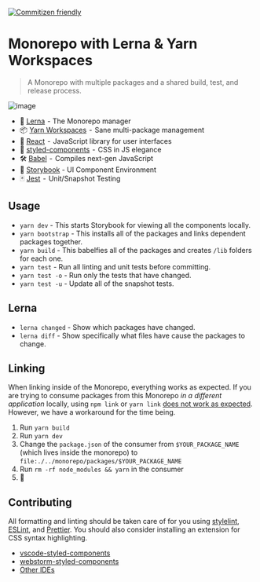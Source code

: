 [![Commitizen friendly](https://img.shields.io/badge/commitizen-friendly-brightgreen.svg)](http://commitizen.github.io/cz-cli/)
# Monorepo with Lerna & Yarn Workspaces

> A Monorepo with multiple packages and a shared build, test, and release process.

![image](https://user-images.githubusercontent.com/9113740/62553219-8e7ede00-b834-11e9-8abc-bbd7bf51e46b.png)

-   🐉 [Lerna](https://lernajs.io/)  - The Monorepo manager
-   📦 [Yarn Workspaces](https://yarnpkg.com/lang/en/docs/workspaces/)  -  Sane multi-package management
-   🚀 [React](https://reactjs.org/)  -  JavaScript library for user interfaces
-   💅 [styled-components](https://www.styled-components.com/)  -  CSS in JS elegance
-   🛠 [Babel](https://babeljs.io/)  -  Compiles next-gen JavaScript
-   📖 [Storybook](https://storybook.js.org/) - UI Component Environment
-   🃏 [Jest](https://jestjs.io/)  -  Unit/Snapshot Testing

## Usage

-   `yarn dev` - This starts Storybook for viewing all the components locally.
-   `yarn bootstrap` - This installs all of the packages and links dependent packages together.
-   `yarn build` - This babelfies all of the packages and creates `/lib` folders for each one.
-   `yarn test` - Run all linting and unit tests before committing.
-   `yarn test -o` - Run only the tests that have changed.
-   `yarn test -u` - Update all of the snapshot tests.

## Lerna

-   `lerna changed` - Show which packages have changed.
-   `lerna diff` - Show specifically what files have cause the packages to change.

## Linking

When linking inside of the Monorepo, everything works as expected. If you are trying to consume packages from this Monorepo _in a different application_ locally, using `npm link` or `yarn link` [does not work as expected](https://github.com/yarnpkg/yarn/issues/5538). However, we have a workaround for the time being.

1. Run `yarn build`
1. Run `yarn dev`
1. Change the `package.json` of the consumer from `$YOUR_PACKAGE_NAME` (which lives inside the monorepo) to `file:./../monorepo/packages/$YOUR_PACKAGE_NAME`
1. Run `rm -rf node_modules && yarn` in the consumer
1. 🎉

## Contributing

All formatting and linting should be taken care of for you using [stylelint](https://github.com/stylelint/stylelint), [ESLint](https://eslint.org/), and [Prettier](https://prettier.io/). You should also consider installing an extension for CSS syntax highlighting.

-   [vscode-styled-components](https://marketplace.visualstudio.com/items?itemName=jpoissonnier.vscode-styled-components)
-   [webstorm-styled-components](https://github.com/styled-components/webstorm-styled-components)
-   [Other IDEs](https://www.styled-components.com/docs/tooling#syntax-highlighting)
